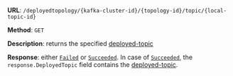 **URL**: `/deployedtopology/{kafka-cluster-id}/{topology-id}/topic/{local-topic-id}`

**Method**: `GET`

**Description**: returns the specified [deployed-topic](DeployedTopic.md)

**Response**: either [`Failed`](../Failed.md) or [`Succeeded`](../Succeeded.md). In case of [`Succeeded`](../Succeeded.md), the `response.DeployedTopic` field contains the [deployed-topic](DeployedTopic.md).
